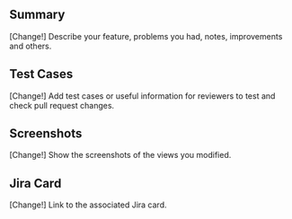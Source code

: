 ## Summary

[Change!] Describe your feature, problems you had, notes, improvements and others.

## Test Cases

[Change!] Add test cases or useful information for reviewers to test and check pull request changes.

## Screenshots

[Change!] Show the screenshots of the views you modified.

## Jira Card

[Change!] Link to the associated Jira card.
